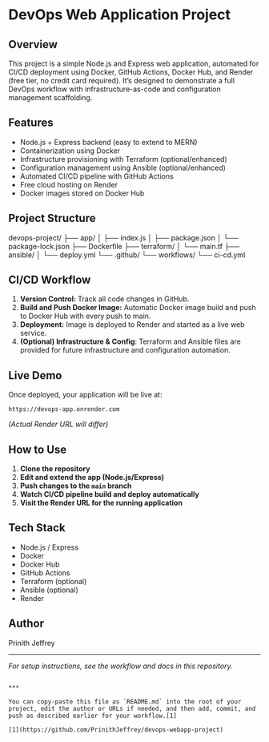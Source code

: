 # DevOps Web Application Project

## Overview
This project is a simple Node.js and Express web application, automated for CI/CD deployment using Docker, GitHub Actions, Docker Hub, and Render (free tier, no credit card required). It’s designed to demonstrate a full DevOps workflow with infrastructure-as-code and configuration management scaffolding.

## Features
- Node.js + Express backend (easy to extend to MERN)
- Containerization using Docker
- Infrastructure provisioning with Terraform (optional/enhanced)
- Configuration management using Ansible (optional/enhanced)
- Automated CI/CD pipeline with GitHub Actions
- Free cloud hosting on Render
- Docker images stored on Docker Hub

## Project Structure

devops-project/
├── app/
│   ├── index.js
│   ├── package.json
│   └── package-lock.json
├── Dockerfile
├── terraform/
│   └── main.tf
├── ansible/
│   └── deploy.yml
└── .github/
    └── workflows/
        └── ci-cd.yml


## CI/CD Workflow

1. **Version Control:** Track all code changes in GitHub.
2. **Build and Push Docker Image:** Automatic Docker image build and push to Docker Hub with every push to main.
3. **Deployment:** Image is deployed to Render and started as a live web service.
4. **(Optional) Infrastructure & Config**: Terraform and Ansible files are provided for future infrastructure and configuration automation.

## Live Demo

Once deployed, your application will be live at:

```
https://devops-app.onrender.com
```
*(Actual Render URL will differ)*

## How to Use

1. **Clone the repository**
2. **Edit and extend the app (Node.js/Express)**
3. **Push changes to the `main` branch**
4. **Watch CI/CD pipeline build and deploy automatically**
5. **Visit the Render URL for the running application**

## Tech Stack

- Node.js / Express
- Docker
- Docker Hub
- GitHub Actions
- Terraform (optional)
- Ansible (optional)
- Render

## Author

Prinith Jeffrey

---

*For setup instructions, see the workflow and docs in this repository.*
```

***

You can copy-paste this file as `README.md` into the root of your project, edit the author or URLs if needed, and then add, commit, and push as described earlier for your workflow.[1]

[1](https://github.com/PrinithJeffrey/devops-webapp-project)
